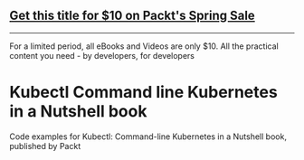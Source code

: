 ## [Get this title for $10 on Packt's Spring Sale](https://www.packt.com/B16411?utm_source=github&utm_medium=packt-github-repo&utm_campaign=spring_10_dollar_2022)
-----
For a limited period, all eBooks and Videos are only $10. All the practical content you need \- by developers, for developers

# Kubectl Command line Kubernetes in a Nutshell book

Code examples for Kubectl: Command-line Kubernetes in a Nutshell book, published by Packt
